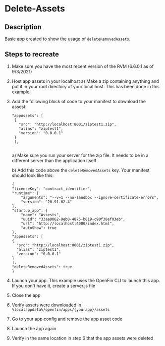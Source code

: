 # Delete-Assets

## Description
Basic app created to show the usage of `deleteRemovedAssets`.

## Steps to recreate
1) Make sure you have the most recent version of the RVM (6.6.0.1 as of 9/3/2021)
2) Host app assets in your localhost
   a) Make a zip containing anything and put it in your root directory of your local host. This has been done in this example.
3) Add the following block of code to your manifest to download the assest:
   ```
   "appAssets": [
    {
      "src": "http://localhost:8001/ziptest1.zip",
      "alias": "ziptest1",
      "version": "0.0.0.1"
    }
    ],
  
   ```
   
    a) Make sure you run your server for the zip file. It needs to be in a different server than the application itself
    
    b) Add this code above the `deleteRemovedAssets` key. Your manifest should look like this:
    
    ```
    {
    "licenseKey": "contract_identifier",
    "runtime": {
        "arguments": "--v=1 --no-sandbox --ignore-certificate-errors",
        "version": "20.91.62.4"
    },
    "startup_app": {
        "name": "Assests",
        "uuid": "33aa9062-9eb0-4875-b819-c90f38ef03eb",
        "url": "http://localhost:4000/index.html",
        "autoShow": true
    },
    "appAssets": [
    {
      "src": "http://localhost:8001/ziptest1.zip",
      "alias": "ziptest1",
      "version": "0.0.0.1"
    }
    ],
    "deleteRemovedAssets": true
    }
    ```
    
 4) Launch your app. This example uses the OpenFin CLI to launch this app. If you don't have it, create a server.js file
 5) Close the app
 6) Verify assets were downloaded in `%localappdata%/openfin/apps/{yourapp}/assets`
 7) Go to your app config and remove the app asset code
 8) Launch the app again
 9) Verify in the same location in step 6 that the app assets were deleted
